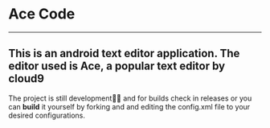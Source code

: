 # Ace Code
---
This is an android text editor application.
**The editor used is Ace, a popular text editor by cloud9** 
---
The project is still development🚧🚧 and for builds  check in releases or you can **build**  it yourself by forking and and editing the config.xml file to your desired configurations.

